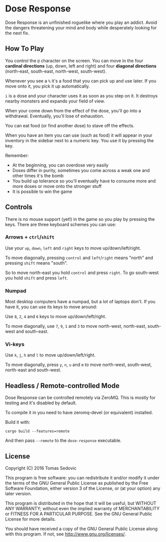 Dose Response
=============

Dose Response is an unfinished roguelike where you play an addict.
Avoid the dangers threatening your mind and body while desperately
looking for the next fix.

How To Play
-----------

You control the `@` character on the screen. You can move in the four
**cardinal directions** (up, down, left and right) and four **diagonal
directions** (north-east, south-east, north-west, south-west).

Whenever you see a `%` it's a food that you can pick up and use later.
If you move onto it, you pick it up automatically.

`i` is a dose and your character uses it as soon as you step on it. It
destroys nearby monsters and expands your field of view.

When your come down from the effect of the dose, you'll go into a
withdrawal. Eventually, you'll lose of exhaustion.

You can eat food (or find another dose) to stave off the effects.

When you have an item you can use (such as food) it will appear in
your inventory in the sidebar next to a numeric key. You use it by
pressing the key.


Remember:
* At the beginning, you can overdose very easily
* Doses differ in purity, sometimes you come across a weak one and
  other times it's the bomb
* You build up tolerance so you'll eventually have to consume more and
  more doses or move onto the stronger stuff
* It is possible to win the game

## Controls

There is no mouse support (yet!) in the game so you play by pressing
the keys. There are three keyboard schemes you can use:

### Arrows + `ctrl`/`shift`

Use your `up`, `down`, `left` and `right` keys to move
up/down/left/right.

To move diagonally, pressing `control` and `left`/`right` means "north"
and pressing `shift` means "south".

So to move north-east you hold `control` and press `right`. To go
south-west you hold `shift` and press `left`.

### Numpad

Most desktop computers have a numpad, but a lot of laptops don't. If
you have it, you can use its keys to move around:

Use `8`, `2`, `4` and `6` keys to move up/down/left/right.

To move diagonally, use `7`, `9`, `1` and `3` to move north-west,
north-east, south-west and south-east.

### Vi-keys

Use `k`, `j`, `h` and `l` to move up/down/left/right.

To move diagonally, press `y`, `n`, `u` and `m` to move north-west,
south-west, north-east and south-west.



Headless / Remote-controlled Mode
---------------------------------

Dose Response can be controlled remotely via ZeroMQ. This is mostly
for testing and it's disabled by default.

To compile it in you need to have zeromq-devel (or equivalent) installed.

Build it with:

    cargo build --features=remote

And then pass `--remote` to the `dose-response` executable.


License
-------

Copyright (C) 2016 Tomas Sedovic

This program is free software: you can redistribute it and/or modify
it under the terms of the GNU General Public License as published by
the Free Software Foundation, either version 3 of the License, or
(at your option) any later version.

This program is distributed in the hope that it will be useful,
but WITHOUT ANY WARRANTY; without even the implied warranty of
MERCHANTABILITY or FITNESS FOR A PARTICULAR PURPOSE.  See the
GNU General Public License for more details.

You should have received a copy of the GNU General Public License
along with this program.  If not, see <http://www.gnu.org/licenses/>.
